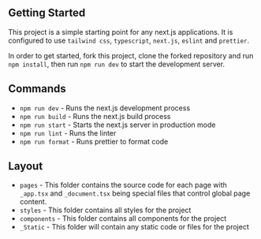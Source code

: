 ## Getting Started

This project is a simple starting point for any next.js applications. It is configured to use `tailwind css`, `typescript`, `next.js`, `eslint` and `prettier`.

In order to get started, fork this project, clone the forked repository and run `npm install`, then run `npm run dev` to start the development server.

## Commands

- `npm run dev` - Runs the next.js development process
- `npm run build` - Runs the next.js build process
- `npm run start` - Starts the next.js server in production mode
- `npm run lint` - Runs the linter
- `npm run format` - Runs prettier to format code

## Layout

- `pages` - This folder contains the source code for each page with `_app.tsx` and `_document.tsx` being special files that control global page content.
- `styles` - This folder contains all styles for the project
- `components` - This folder contains all components for the project
- `_Static` - This folder will contain any static code or files for the project

